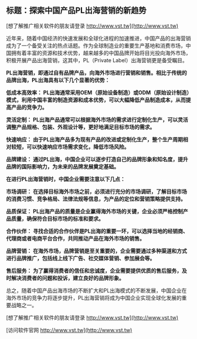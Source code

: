 ## **标题：探索中国产品PL出海营销的新趋势**

[想了解推广相关软件的朋友请登录 http://www.vst.tw](http://www.vst.tw)

近年来，随着中国经济的快速发展和全球化进程的加速推进，中国产品的出海营销成为了一个备受关注的热点话题。作为全球制造业的重要生产基地和消费市场，中国拥有着丰富的资源和技术优势，越来越多的中国品牌开始将目光投向海外市场，积极开展产品出海营销，这其中，PL（Private Label）出海营销更是备受瞩目。

**PL出海营销，即通过自有品牌产品，向海外市场进行营销和销售。相比于传统的品牌出海，PL出海具有以下几个显著的优势：**

**低成本高效率： PL出海通常采用OEM（原始设备制造）或ODM（原始设计制造）模式，利用中国丰富的制造资源和成本优势，可以大幅降低产品制造成本，从而提高产品的竞争力。**

**灵活定制： PL出海产品通常可以根据海外市场的需求进行定制化生产，可以灵活调整产品规格、包装、外观设计等，更好地满足目标市场的需求。**

**快速响应： 由于PL出海产品多为现有产品的改进或定制化生产，整个生产周期相对较短，可以快速响应市场需求变化，降低市场风险。**

**品牌建设： 通过PL出海，中国企业可以逐步打造自己的品牌形象和知名度，提升品牌的国际影响力，为未来的品牌发展奠定基础。**

**在进行PL出海营销时，中国企业需要注意以下几点：**

**市场调研： 在选择目标海外市场之前，必须进行充分的市场调研，了解目标市场的消费习惯、竞争格局、法律法规等信息，为产品的定位和营销策略提供支持。**

**品质保证： PL出海产品的质量是企业赢得海外市场的关键，企业必须严格控制产品质量，确保符合目标市场的标准和要求。**

**合作伙伴： 寻找合适的合作伙伴是PL出海的重要一环，可以选择当地的经销商、代理商或者电商平台合作，共同推动产品在海外市场的销售。**

**品牌营销： 在海外市场，品牌营销是至关重要的，企业需要通过多种渠道和方式进行品牌推广，包括线上线下广告、社交媒体营销、参加展会等。**

**售后服务： 为了赢得消费者的信任和忠诚度，企业需要提供优质的售后服务，及时解决消费者的问题和投诉，建立良好的品牌形象。**

总之，随着中国产品出海市场的不断扩大和PL出海模式的不断发展，中国企业在海外市场的竞争力将逐步提升，PL出海营销将成为中国企业实现全球化发展的重要战略之一。

[想了解推广相关软件的朋友请登录 http://www.vst.tw](http://www.vst.tw)


[访问软件官网 http://www.vst.tw](http://www.vst.tw)
